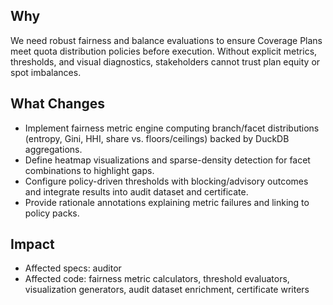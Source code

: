 ## Why
We need robust fairness and balance evaluations to ensure Coverage Plans meet quota distribution policies before execution. Without explicit metrics, thresholds, and visual diagnostics, stakeholders cannot trust plan equity or spot imbalances.

## What Changes
- Implement fairness metric engine computing branch/facet distributions (entropy, Gini, HHI, share vs. floors/ceilings) backed by DuckDB aggregations.
- Define heatmap visualizations and sparse-density detection for facet combinations to highlight gaps.
- Configure policy-driven thresholds with blocking/advisory outcomes and integrate results into audit dataset and certificate.
- Provide rationale annotations explaining metric failures and linking to policy packs.

## Impact
- Affected specs: auditor
- Affected code: fairness metric calculators, threshold evaluators, visualization generators, audit dataset enrichment, certificate writers
